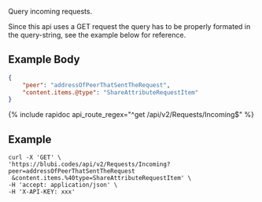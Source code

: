 
Query incoming requests.

Since this api uses a GET request the query has to be properly formated in the query-string,
see the example below for reference.

## Example Body

```json
{
    "peer": "addressOfPeerThatSentTheRequest",
    "content.items.@type": "ShareAttributeRequestItem"
}
```

{% include rapidoc api_route_regex="^get /api/v2/Requests/Incoming$" %}

## Example

```shell
curl -X 'GET' \
'https://blubi.codes/api/v2/Requests/Incoming?peer=addressOfPeerThatSentTheRequest
 &content.items.%40type=ShareAttributeRequestItem' \
-H 'accept: application/json' \
-H 'X-API-KEY: xxx'
```
